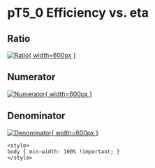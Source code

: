 # pT5_0 Efficiency vs. eta

## Ratio

[![Ratio](../mtv/var/pT5_0_eff_eta.png){ width=600px }](../mtv/var/pT5_0_eff_eta.pdf)

## Numerator

[![Numerator](../mtv/num/pT5_0_eff_eta_num.png){ width=600px }](../mtv/num/pT5_0_eff_eta_num.pdf)

## Denominator

[![Denominator](../mtv/den/pT5_0_eff_eta_den.png){ width=600px }](../mtv/den/pT5_0_eff_eta_den.pdf)


``` {=html}
<style>
body { min-width: 100% !important; }
</style>
```
